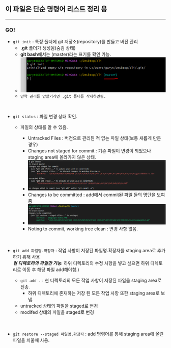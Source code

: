 ## 이 파일은 단순 명령어 리스트 정리 용
---
### GO!
- `git init` : 특정 폴더에 git 저장소(repository)를 만들고 버전 관리
    - **.git** 폴더가 생성됨(숨김 상태)
    - **git bash**에서는 (master)라는 표기를 확인 가능.
    - ![](/image/git%20init.PNG)
    - `만약 관리를 안할거라면 .git 폴더를 삭제하면됨.`

<br>

- `git status` : 파일 변경 상태 확인.
    - 파일의 상태를 알 수 있음.
      - Untracked Files : 버전으로 관리된 적 없는 파일 상태(보통 새롭게 만든 경우)
      - Changes not staged for commit : 기존 파일이 변경이 되었으나 staging area에 올라가지 않은 상태.
      - ![](/image/git%20status.PNG)
      - Changes to be committed : add에서 commit된 파일 들의 명단을 보여줌
      - ![](/image/git%20status2.PNG)
      - Noting to commit, working tree clean : 변경 사항 없음.
      
      <br>
      <br>

- `git add 파일명.확장자` : 작업 사항이 저장된 파일명.확장자를 staging area로 추가하기 위해 사용 <br> 
 ***현 디렉토리의 파일만 가능***. 하위 디렉토리의 수정 사항을 넣고 싶으면 하위 디렉토리로 이동 후 해당 파일 add해야함.)
    - `git add .` : 현 디렉토리의 모든 작업 사항이 저장된 파일을 staging area로 전송.<br>
      - 하위 디렉토리에 존재하는 저장 된 모든 작업 사항 또한 staging area로 보냄.
    - untracked 상태의 파일을 staged로 변경
    - modifed 상태의 파일을 staged로 변경
  <br>
  <br>

- `git restore --staged 파일명.확장자` : add 명령어를 통해 staging area에 올린 파일을 치울때 사용.<br>



